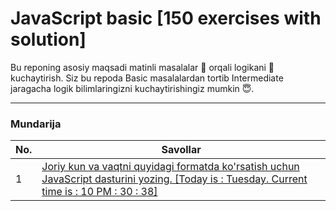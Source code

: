 # JavaScript basic [150 exercises with solution]

Bu reponing asosiy maqsadi matinli masalalar 🤔 orqali logikani 🧠 kuchaytirish. Siz bu repoda Basic masalalardan tortib Intermediate jaragacha logik bilimlaringizni kuchaytirishingiz mumkin 😇.

---

### Mundarija

| No. | Savollar                                                                                                                                             |
| --- | ---------------------------------------------------------------------------------------------------------------------------------------------------- |
| 1   | [Joriy kun va vaqtni quyidagi formatda ko'rsatish uchun JavaScript dasturini yozing. [Today is : Tuesday. Current time is : 10 PM : 30 : 38] ](#Exercises-1)                          |